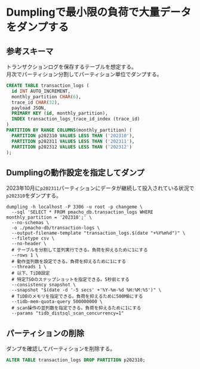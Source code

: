 # Dumplingで最小限の負荷で大量データをダンプする

## 参考スキーマ
トランザクションログを保存するテーブルを想定する。  
月次でパーティション分割してパーティション単位でダンプする。

```sql
CREATE TABLE transaction_logs (
  id INT AUTO_INCREMENT,
  monthly_partition CHAR(6),
  trace_id CHAR(32),
  payload JSON,
  PRIMARY KEY (id, monthly_partition),
  INDEX transaction_logs_trace_id_index (trace_id)
)
PARTITION BY RANGE COLUMNS(monthly_partition) (
  PARTITION p202310 VALUES LESS THAN ('202310'),
  PARTITION p202311 VALUES LESS THAN ('202311'),
  PARTITION p202312 VALUES LESS THAN ('202312')
);
```

## Dumplingの動作設定を指定してダンプ
2023年10月に`p202311`パーティションにデータが継続して投入されている状況で`p202310`をダンプする。

```shell
dumpling -h localhost -P 3306 -u root -p changeme \
  --sql 'SELECT * FROM pmacho_db.transaction_logs WHERE monthly_partition = '202310';' \
  --no-schemas \
  -o ./pmacho-db/transaction-logs \
  --output-filename-template "transaction_logs.$(date "+%Y%m%d")" \
  --filetype csv \
  --no-header \
  # テーブルを分割して並列実行できる。負荷を抑えるために1にする
  --rows 1 \
  # 動作並列数を設定できる。負荷を抑えるために1にする
  --threads 1 \
  # 以下、TiDB設定
  # 特定TSOのスナップショットを指定できる。5秒前とする
  --consistency snapshot \
  --snapshot "$(date -d '-5 secs' +'%Y-%m-%d %H:%M:%S')" \
  # TiDBのメモリを指定できる。負荷を抑えるために500MBにする
  --tidb-mem-quota-query 500000000 \
  # scan操作の並列数を指定できる。負荷を抑えるために1にする
  --params "tidb_distsql_scan_concurrency=1"
```

## パーティションの削除
ダンプを確認してパーティションを削除する。

```sql
ALTER TABLE transaction_logs DROP PARTITION p202310;
```
